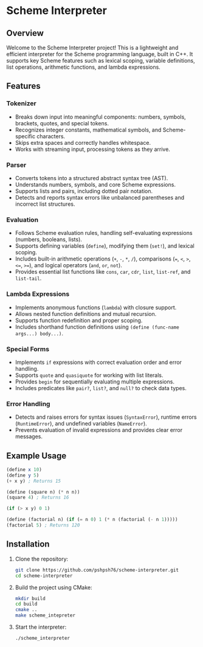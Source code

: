 # Scheme Interpreter

## Overview
Welcome to the Scheme Interpreter project! This is a lightweight and efficient interpreter for the Scheme programming language, built in C++. It supports key Scheme features such as lexical scoping, variable definitions, list operations, arithmetic functions, and lambda expressions.

## Features
### Tokenizer
- Breaks down input into meaningful components: numbers, symbols, brackets, quotes, and special tokens.
- Recognizes integer constants, mathematical symbols, and Scheme-specific characters.
- Skips extra spaces and correctly handles whitespace.
- Works with streaming input, processing tokens as they arrive.

### Parser
- Converts tokens into a structured abstract syntax tree (AST).
- Understands numbers, symbols, and core Scheme expressions.
- Supports lists and pairs, including dotted pair notation.
- Detects and reports syntax errors like unbalanced parentheses and incorrect list structures.

### Evaluation
- Follows Scheme evaluation rules, handling self-evaluating expressions (numbers, booleans, lists).
- Supports defining variables (`define`), modifying them (`set!`), and lexical scoping.
- Includes built-in arithmetic operations (`+`, `-`, `*`, `/`), comparisons (`=`, `<`, `>`, `<=`, `>=`), and logical operators (`and`, `or`, `not`).
- Provides essential list functions like `cons`, `car`, `cdr`, `list`, `list-ref`, and `list-tail`.

### Lambda Expressions
- Implements anonymous functions (`lambda`) with closure support.
- Allows nested function definitions and mutual recursion.
- Supports function redefinition and proper scoping.
- Includes shorthand function definitions using `(define (func-name args...) body...)`.

### Special Forms
- Implements `if` expressions with correct evaluation order and error handling.
- Supports `quote` and `quasiquote` for working with list literals.
- Provides `begin` for sequentially evaluating multiple expressions.
- Includes predicates like `pair?`, `list?`, and `null?` to check data types.

### Error Handling
- Detects and raises errors for syntax issues (`SyntaxError`), runtime errors (`RuntimeError`), and undefined variables (`NameError`).
- Prevents evaluation of invalid expressions and provides clear error messages.

## Example Usage
```scheme
(define x 10)
(define y 5)
(+ x y) ; Returns 15

(define (square n) (* n n))
(square 4) ; Returns 16

(if (> x y) 0 1)

(define (factorial n) (if (= n 0) 1 (* n (factorial (- n 1)))))
(factorial 5) ; Returns 120
```

## Installation
1. Clone the repository:
   ```sh
   git clone https://github.com/pshpsh76/scheme-interpreter.git
   cd scheme-interpreter
   ```
2. Build the project using CMake:
   ```sh
   mkdir build
   cd build
   cmake ..
   make scheme_intepreter
   ```
3. Start the interpreter:
   ```sh
   ./scheme_interpreter
